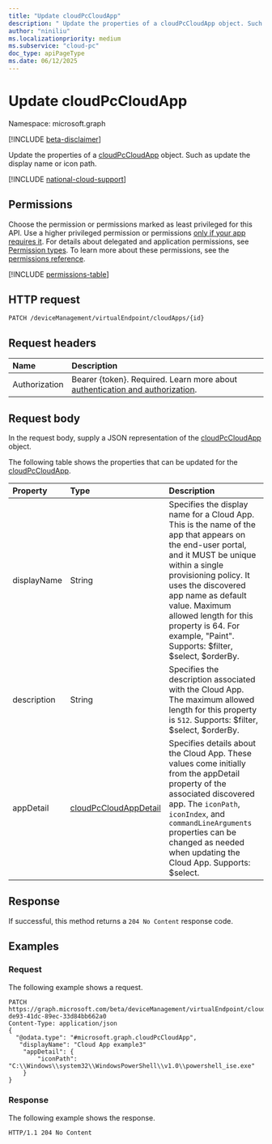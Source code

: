 ```yaml
---
title: "Update cloudPcCloudApp"
description: " Update the properties of a cloudPcCloudApp object. Such as update the display name or icon path."
author: "niniliu"
ms.localizationpriority: medium
ms.subservice: "cloud-pc"
doc_type: apiPageType
ms.date: 06/12/2025
---
```


# Update cloudPcCloudApp

Namespace: microsoft.graph

[!INCLUDE [beta-disclaimer](../../includes/beta-disclaimer.md)]

Update the properties of a [cloudPcCloudApp](../resources/cloudpccloudapp.md) object. Such as update the display name or icon path.

[!INCLUDE [national-cloud-support](../../includes/global-us.md)]

## Permissions

Choose the permission or permissions marked as least privileged for this API. Use a higher privileged permission or permissions [only if your app requires it](/graph/permissions-overview#best-practices-for-using-microsoft-graph-permissions). For details about delegated and application permissions, see [Permission types](/graph/permissions-overview#permission-types). To learn more about these permissions, see the [permissions reference](/graph/permissions-reference).

<!-- { "blockType": "permissions", "name": "cloudpccloudapp_update" } -->
[!INCLUDE [permissions-table](../includes/permissions/cloudpccloudapp-update-permissions.md)]

## HTTP request

<!-- {
  "blockType": "ignored"
}
-->

``` http
PATCH /deviceManagement/virtualEndpoint/cloudApps/{id}
```

## Request headers

| Name          | Description               |
| :------------ | :------------------------ |
|Authorization|Bearer {token}. Required. Learn more about [authentication and authorization](/graph/auth/auth-concepts).|

## Request body

In the request body, supply a JSON representation of the [cloudPcCloudApp](../resources/cloudpccloudapp.md) object.

The following table shows the properties that can be updated for the [cloudPcCloudApp](../resources/cloudpccloudapp.md).

|Property|Type|Description|
|:---|:---|:---|
|displayName|String|Specifies the display name for a Cloud App.  This is the name of the app that appears on the end-user portal, and it MUST be unique within a single provisioning policy. It uses the discovered app name as default value. Maximum allowed length for this property is 64. For example, "Paint". Supports: $filter, $select, $orderBy.|
|description|String|Specifies the description associated with the Cloud App.  The maximum allowed length for this property is `512`. Supports: $filter, $select, $orderBy.|
|appDetail|[cloudPcCloudAppDetail](#cloudpccloudappdetail-values)|Specifies details about the Cloud App.  These values come initially from the appDetail property of the associated discovered app.  The `iconPath`, `iconIndex`, and `commandLineArguments` properties can be changed as needed when updating the Cloud App. Supports: $select.|

## Response

If successful, this method returns a `204 No Content` response code.

## Examples

### Request

The following example shows a request.

<!-- {
  "blockType": "request",
  "name": "update_cloudpccloudapp"
}
-->
``` http
PATCH https://graph.microsoft.com/beta/deviceManagement/virtualEndpoint/cloudApps/40d0e128-de93-41dc-89ec-33d84bb662a0
Content-Type: application/json
{
  "@odata.type": "#microsoft.graph.cloudPcCloudApp",
   "displayName": "Cloud App example3"
    "appDetail": {
        "iconPath": "C:\\Windows\\system32\\WindowsPowerShell\\v1.0\\powershell_ise.exe"
    }
}
```

### Response

The following example shows the response.

<!-- {
  "blockType": "response",
  "truncated": true
}
-->
``` http
HTTP/1.1 204 No Content
```
